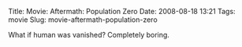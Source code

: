 Title: Movie: Aftermath: Population Zero
Date: 2008-08-18 13:21
Tags: movie
Slug: movie-aftermath-population-zero

What if human was vanished? Completely boring.
